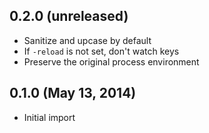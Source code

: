 ## 0.2.0 (unreleased)

  * Sanitize and upcase by default
  * If `-reload` is not set, don't watch keys
  * Preserve the original process environment

## 0.1.0 (May 13, 2014)

  * Initial import
